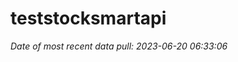 
<!-- README.md is generated from README.Rmd. Please edit that file -->

# teststocksmartapi

*Date of most recent data pull: 2023-06-20 06:33:06*
